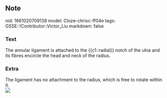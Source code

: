 ## Note
nid: 1661020709138
model: Cloze-chrisc-ff04e
tags: GSSE::!Contributor::Victor_Liu
markdown: false

### Text
The annular ligament is attached to the {{c1::radial}} notch of the ulna and its fibres encircle the head and neck of the radius.

### Extra
<div>
  The ligament has no attachment to the radius, which is free to
  rotate within it.
</div><img src="Gray331.png">
